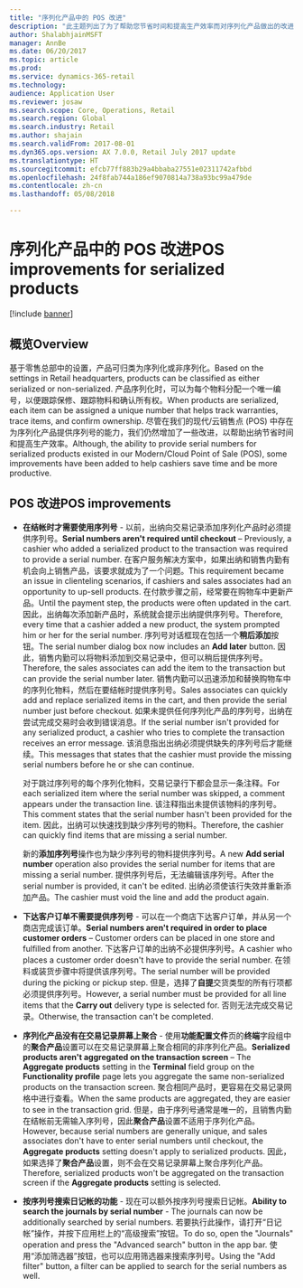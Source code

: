```yaml
---
title: "序列化产品中的 POS 改进"
description: "此主题列出了为了帮助您节省时间和提高生产效率而对序列化产品做出的改进。"
author: ShalabhjainMSFT
manager: AnnBe
ms.date: 06/20/2017
ms.topic: article
ms.prod: 
ms.service: dynamics-365-retail
ms.technology: 
audience: Application User
ms.reviewer: josaw
ms.search.scope: Core, Operations, Retail
ms.search.region: Global
ms.search.industry: Retail
ms.author: shajain
ms.search.validFrom: 2017-08-01
ms.dyn365.ops.version: AX 7.0.0, Retail July 2017 update
ms.translationtype: HT
ms.sourcegitcommit: efcb77ff883b29a4bbaba27551e02311742afbbd
ms.openlocfilehash: 24f8fab744a186ef9070814a738a93bc99a479de
ms.contentlocale: zh-cn
ms.lasthandoff: 05/08/2018

---
```


# <a name="pos-improvements-for-serialized-products"></a><span data-ttu-id="615e7-103">序列化产品中的 POS 改进</span><span class="sxs-lookup"><span data-stu-id="615e7-103">POS improvements for serialized products</span></span>

[!include [banner](includes/banner.md)]

## <a name="overview"></a><span data-ttu-id="615e7-104">概览</span><span class="sxs-lookup"><span data-stu-id="615e7-104">Overview</span></span> 
<span data-ttu-id="615e7-105">基于零售总部中的设置，产品可归类为序列化或非序列化。</span><span class="sxs-lookup"><span data-stu-id="615e7-105">Based on the settings in Retail headquarters, products can be classified as either serialized or non-serialized.</span></span> <span data-ttu-id="615e7-106">产品序列化时，可以为每个物料分配一个唯一编号，以便跟踪保修、跟踪物料和确认所有权。</span><span class="sxs-lookup"><span data-stu-id="615e7-106">When products are serialized, each item can be assigned a unique number that helps track warranties, trace items, and confirm ownership.</span></span> <span data-ttu-id="615e7-107">尽管在我们的现代/云销售点 (POS) 中存在为序列化产品提供序列号的能力，我们仍然增加了一些改进，以帮助出纳节省时间和提高生产效率。</span><span class="sxs-lookup"><span data-stu-id="615e7-107">Although, the ability to provide serial numbers for serialized products existed in our Modern/Cloud Point of Sale (POS), some improvements have been added to help cashiers save time and be more productive.</span></span>  

## <a name="pos-improvements"></a><span data-ttu-id="615e7-108">POS 改进</span><span class="sxs-lookup"><span data-stu-id="615e7-108">POS improvements</span></span>

- <span data-ttu-id="615e7-109">**在结帐时才需要使用序列号** - 以前，出纳向交易记录添加序列化产品时必须提供序列号。</span><span class="sxs-lookup"><span data-stu-id="615e7-109">**Serial numbers aren't required until checkout** – Previously, a cashier who added a serialized product to the transaction was required to provide a serial number.</span></span> <span data-ttu-id="615e7-110">在客户服务解决方案中，如果出纳和销售内勤有机会向上销售产品，该要求就成为了一个问题。</span><span class="sxs-lookup"><span data-stu-id="615e7-110">This requirement became an issue in clienteling scenarios, if cashiers and sales associates had an opportunity to up-sell products.</span></span> <span data-ttu-id="615e7-111">在付款步骤之前，经常要在购物车中更新产品。</span><span class="sxs-lookup"><span data-stu-id="615e7-111">Until the payment step, the products were often updated in the cart.</span></span> <span data-ttu-id="615e7-112">因此，出纳每次添加新产品时，系统就会提示出纳提供序列号。</span><span class="sxs-lookup"><span data-stu-id="615e7-112">Therefore, every time that a cashier added a new product, the system prompted him or her for the serial number.</span></span> <span data-ttu-id="615e7-113">序列号对话框现在包括一个**稍后添加**按钮。</span><span class="sxs-lookup"><span data-stu-id="615e7-113">The serial number dialog box now includes an **Add later** button.</span></span> <span data-ttu-id="615e7-114">因此，销售内勤可以将物料添加到交易记录中，但可以稍后提供序列号。</span><span class="sxs-lookup"><span data-stu-id="615e7-114">Therefore, the sales associates can add the item to the transaction but can provide the serial number later.</span></span> <span data-ttu-id="615e7-115">销售内勤可以迅速添加和替换购物车中的序列化物料，然后在要结帐时提供序列号。</span><span class="sxs-lookup"><span data-stu-id="615e7-115">Sales associates can quickly add and replace serialized items in the cart, and then provide the serial number just before checkout.</span></span> <span data-ttu-id="615e7-116">如果未提供任何序列化产品的序列号，出纳在尝试完成交易时会收到错误消息。</span><span class="sxs-lookup"><span data-stu-id="615e7-116">If the serial number isn't provided for any serialized product, a cashier who tries to complete the transaction receives an error message.</span></span> <span data-ttu-id="615e7-117">该消息指出出纳必须提供缺失的序列号后才能继续。</span><span class="sxs-lookup"><span data-stu-id="615e7-117">This messages that states that the cashier must provide the missing serial numbers before he or she can continue.</span></span>

    <span data-ttu-id="615e7-118">对于跳过序列号的每个序列化物料，交易记录行下都会显示一条注释。</span><span class="sxs-lookup"><span data-stu-id="615e7-118">For each serialized item where the serial number was skipped, a comment appears under the transaction line.</span></span> <span data-ttu-id="615e7-119">该注释指出未提供该物料的序列号。</span><span class="sxs-lookup"><span data-stu-id="615e7-119">This comment states that the serial number hasn't been provided for the item.</span></span> <span data-ttu-id="615e7-120">因此，出纳可以快速找到缺少序列号的物料。</span><span class="sxs-lookup"><span data-stu-id="615e7-120">Therefore, the cashier can quickly find items that are missing a serial number.</span></span>

    <span data-ttu-id="615e7-121">新的**添加序列号**操作也为缺少序列号的物料提供序列号。</span><span class="sxs-lookup"><span data-stu-id="615e7-121">A new **Add serial number** operation also provides the serial number for items that are missing a serial number.</span></span> <span data-ttu-id="615e7-122">提供序列号后，无法编辑该序列号。</span><span class="sxs-lookup"><span data-stu-id="615e7-122">After the serial number is provided, it can't be edited.</span></span> <span data-ttu-id="615e7-123">出纳必须使该行失效并重新添加产品。</span><span class="sxs-lookup"><span data-stu-id="615e7-123">The cashier must void the line and add the product again.</span></span> 
    
- <span data-ttu-id="615e7-124">**下达客户订单不需要提供序列号** - 可以在一个商店下达客户订单，并从另一个商店完成该订单。</span><span class="sxs-lookup"><span data-stu-id="615e7-124">**Serial numbers aren't required in order to place customer orders** – Customer orders can be placed in one store and fulfilled from another.</span></span> <span data-ttu-id="615e7-125">下达客户订单的出纳不必提供序列号。</span><span class="sxs-lookup"><span data-stu-id="615e7-125">A cashier who places a customer order doesn't have to provide the serial number.</span></span> <span data-ttu-id="615e7-126">在领料或装货步骤中将提供该序列号。</span><span class="sxs-lookup"><span data-stu-id="615e7-126">The serial number will be provided during the picking or pickup step.</span></span> <span data-ttu-id="615e7-127">但是，选择了**自提**交货类型的所有行项都必须提供序列号。</span><span class="sxs-lookup"><span data-stu-id="615e7-127">However, a serial number must be provided for all line items that the **Carry out** delivery type is selected for.</span></span> <span data-ttu-id="615e7-128">否则无法完成交易记录。</span><span class="sxs-lookup"><span data-stu-id="615e7-128">Otherwise, the transaction can't be completed.</span></span>    
- <span data-ttu-id="615e7-129">**序列化产品没有在交易记录屏幕上聚合** - 使用**功能配置文件**页的**终端**字段组中的**聚合产品**设置可以在交易记录屏幕上聚合相同的非序列化产品。</span><span class="sxs-lookup"><span data-stu-id="615e7-129">**Serialized products aren't aggregated on the transaction screen** – The **Aggregate products** setting in the **Terminal** field group on the **Functionality profile** page lets you aggregate the same non-serialized products on the transaction screen.</span></span> <span data-ttu-id="615e7-130">聚合相同产品时，更容易在交易记录网格中进行查看。</span><span class="sxs-lookup"><span data-stu-id="615e7-130">When the same products are aggregated, they are easier to see in the transaction grid.</span></span> <span data-ttu-id="615e7-131">但是，由于序列号通常是唯一的，且销售内勤在结帐前无需输入序列号，因此**聚合产品**设置不适用于序列化产品。</span><span class="sxs-lookup"><span data-stu-id="615e7-131">However, because serial numbers are generally unique, and sales associates don't have to enter serial numbers until checkout, the **Aggregate products** setting doesn't apply to serialized products.</span></span> <span data-ttu-id="615e7-132">因此，如果选择了**聚合产品**设置，则不会在交易记录屏幕上聚合序列化产品。</span><span class="sxs-lookup"><span data-stu-id="615e7-132">Therefore, serialized products won't be aggregated on the transaction screen if the **Aggregate products** setting is selected.</span></span>
- <span data-ttu-id="615e7-133">**按序列号搜索日记帐的功能** - 现在可以额外按序列号搜索日记帐。</span><span class="sxs-lookup"><span data-stu-id="615e7-133">**Ability to search the journals by serial number** - The journals can now be additionally searched by serial numbers.</span></span> <span data-ttu-id="615e7-134">若要执行此操作，请打开“日记帐”操作，并按下应用栏上的“高级搜索”按钮。</span><span class="sxs-lookup"><span data-stu-id="615e7-134">To do so, open the "Journals" operation and press the "Advanced search" button in the app bar.</span></span> <span data-ttu-id="615e7-135">使用“添加筛选器”按钮，也可以应用筛选器来搜索序列号。</span><span class="sxs-lookup"><span data-stu-id="615e7-135">Using the "Add filter" button, a filter can be applied to search for the serial numbers as well.</span></span>

